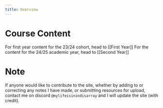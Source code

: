 ```yaml
---
title: Overview
---
```

# Course Content
For first year content for the 23/24 cohort, head to [[First Year]]
For the content for the 24/25 academic year, head to [[Second Year]]

# Note
If anyone would like to contribute to the site, whether by adding to or correcting any notes I have made, or submitting resources for upload, contact me on discord `@mylifeisinindisarray` and I will update the site (with credit). 

